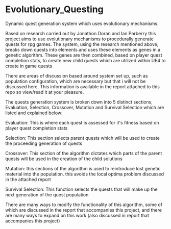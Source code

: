 # Evolutionary_Questing

Dynamic quest generation system which uses evolutionary mechanisms.

Based on research carried out by Jonathon Doran and Ian Parberry this project aims to use evolutionary mechanisms to procedurally generate quests for rpg games.
The system, using the research mentioned above, breaks down quests into elements and uses these elements as genes in a genetic algorithm.
These genes are then combined, based on player quest completion stats, to create new child quests which are utilized within UE4 to create in game quests

There are areas of discussion based around system set up, such as population configuration, which are necessary but that i will not be discussed here. This information is available
in the report attached to this repo so view/read it at your pleasure. 

The quests generation system is broken down into 5 distinct sections, Evaluation, Selection, Crossover, Mutation and Survival Selection which are listed and explained below:

Evaluation:
This is where each quest is assessed for it's fitness based on player quest completion stats

Selection:
This section selects parent quests which will be used to create the proceeding generation of quests

Crossover:
This section of the algorithm dictates which parts of the parent quests will be used in the creation of the child solutions

Mutation:
this sections of the algorithm is used to reintroduce lost genetic material into the population. this avoids the local optima problem discussed in the attached report

Survival Selection:
This function selects the quests that will make up the next generation of the quest population

There are many ways to modify the functionality of this algorithm, some of which  are discussed in the report that accompanies this project, and there are many ways to 
expand on this work (also discussed in report that accompanies this project)
